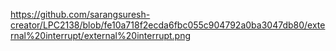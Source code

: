 https://github.com/sarangsuresh-creator/LPC2138/blob/fe10a718f2ecda6fbc055c904792a0ba3047db80/external%20interrupt/external%20interrupt.png
